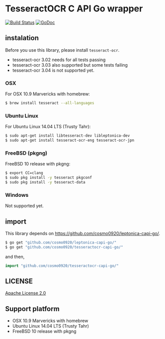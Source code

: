 TesseractOCR C API Go wrapper
===

[![Build Status](https://travis-ci.org/cosmo0920/tesseractocr-capi-go.svg?branch=master)](https://travis-ci.org/cosmo0920/tesseractocr-capi-go) [![GoDoc](https://godoc.org/github.com/cosmo0920/tesseractocr-capi-go?status.png)](https://godoc.org/github.com/cosmo0920/tesseractocr-capi-go)

## instalation

Before you use this library, please install `tesseract-ocr`.

* tesseract-ocr 3.02 needs for all tests passing
* tesseract-ocr 3.03 also supported but some tests failing
* tesseract-ocr 3.04 is not supported yet.

### OSX

For OSX 10.9 Marvericks with homebrew:

```bash
$ brew install tesseract --all-languages
```

### Ubuntu Linux

For Ubuntu Linux 14.04 LTS (Trusty Tahr):

```bash
$ sudo apt-get install libtesseract-dev libleptonica-dev
$ sudo apt-get install tesseract-ocr-eng tesseract-ocr-jpn
```

### FreeBSD (pkgng)

FreeBSD 10 release with pkgng:

```bash
$ export CC=clang
$ sudo pkg install -y tesseract pkgconf
$ sudo pkg install -y tesseract-data
```

### Windows

Not supported yet.

## import

This library depends on https://github.com/cosmo0920/leptonica-capi-go/.

```bash
$ go get "github.com/cosmo0920/leptonica-capi-go/"
$ go get "github.com/cosmo0920/tesseractocr-capi-go/"
```

and then,

```go
import "github.com/cosmo0920/tesseractocr-capi-go/"
```

## LICENSE

[Apache License 2.0](LICENSE)

## Support platform

* OSX 10.9 Marvericks with homebrew
* Ubuntu Linux 14.04 LTS (Trusty Tahr)
* FreeBSD 10 release with pkgng
